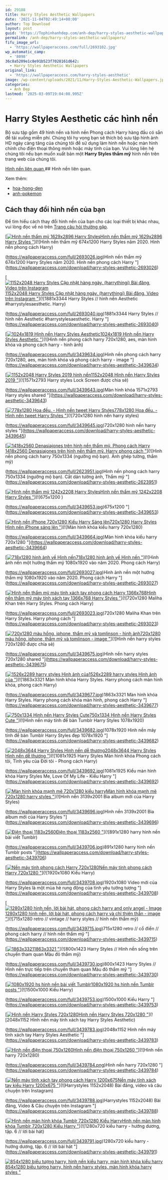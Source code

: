 ```yaml
---
id: 29188
title: Harry Styles Aesthetic Wallpapers
date: '2021-11-04T02:49:14+00:00'
author: Top Download
layout: post
guid: 'https://Tophinhanhdep.com/anh-dep/harry-styles-aesthetic-wallpapers/'
permalink: /anh-dep/harry-styles-aesthetic-wallpapers/
fifu_image_url:
  - 'https://wallpaperaccess.com/full/2693102.jpg'
wp_automatic_camp:
  - '8098'
36c8a5209e1c8e91b523f7028161d642:
  - Harry Styles Aesthetic Wallpapers
original_link:
  - 'https://wallpaperaccess.com/harry-styles-aesthetic'
image: /wp-content/uploads/2021/11/Harry-Styles-Aesthetic-Wallpapers.jpg
categories:
  - Ảnh Đẹp
lastmod: '2025-03-09T19:04:08.995Z'
---
```

# Harry Styles Aesthetic các hình nền

Bộ sưu tập gồm 49 hình nền và hình nền Phong cách Harry hàng đầu có sẵn để tải xuống miễn phí. Chúng tôi hy vọng bạn sẽ thích bộ sưu tập hình ảnh HD ngày càng tăng của chúng tôi để sử dụng làm hình nền hoặc màn hình chính cho điện thoại thông minh hoặc máy tính của bạn. Vui lòng liên hệ chúng tôi nếu bạn muốn xuất bản một **Harry Styles thẩm mỹ** hình nền trên trang web của chúng tôi.

[Hình nền liên quan ](#related) ## Hình nền liên quan.

   
 Xem thêm:

   
- [hoa-hong-den](https://tophinhanhdep.com/hoa-hong/hoa-hong-den/)
- [anh-pokemon](https://tophinhanhdep.com/anh-anime/anh-pokemon/)

## Cách thay đổi hình nền của bạn

Để tìm hiểu cách thay đổi hình nền của bạn cho các loại thiết bị khác nhau, vui lòng đọc về nó trên [Trang câu hỏi thường gặp](https://tophinhanhdep.com/faq/).

  
[[![Hình nền thẩm mỹ 1629x2896 Harry Styles](https://wallpaperaccess.com/full/2693102.jpg)Hình nền thẩm mỹ 1629x2896 Harry Styles "](https://wallpaperaccess.com/download/harry-styles-aesthetic-2693102)](![Hình nền thẩm mỹ 674x1200 Harry Styles năm 2020. Hình nền phong cách Harry)

(https://wallpaperaccess.com/full/2693026.jpg)Hình nền thẩm mỹ 674x1200 Harry Styles năm 2020. Hình nền phong cách Harry "](https://wallpaperaccess.com/download/harry-styles-aesthetic-2693026)

[[![1152x2048 Harry Styles Cập nhật hàng ngày.  (harrythingi) Bài đăng, Video trên Instagram](https://wallpaperaccess.com/full/3439630.jpg)1152x2048 Harry Styles Cập nhật hàng ngày. (harrythingi) Bài đăng, Video trên Instagram "](https://wallpaperaccess.com/download/harry-styles-aesthetic-3439630)](![1881x3344 Harry Styles // hình nền Aesthetic #harrystylesaesthetic.  Harry)

(https://wallpaperaccess.com/full/2693040.jpg)1881x3344 Harry Styles // hình nền Aesthetic #harrystylesaesthetic. Harry "](https://wallpaperaccess.com/download/harry-styles-aesthetic-2693040)

[[![1024x1819 Hình nền Harry Styles Aesthetic](https://wallpaperaccess.com/full/3439633.jpg)1024x1819 Hình nền Harry Styles Aesthetic "](https://wallpaperaccess.com/download/harry-styles-aesthetic-3439633)](![Hình nền phong cách harry 720x1280, aes, màn hình khóa và phong cách harry - hình ảnh)

(https://wallpaperaccess.com/full/3439634.jpg)Hình nền phong cách harry 720x1280, aes, màn hình khóa và phong cách harry - image "](https://wallpaperaccess.com/download/harry-styles-aesthetic-3439634)

[[![1152x2048 Harry Styles 2019 hình nền](https://wallpaperaccess.com/full/3439640.jpg)1152x2048 Hình nền Harry Styles 2019 "](https://wallpaperaccess.com/download/harry-styles-aesthetic-3439640)](![1571x2793 Harry styles Lock Screen được chia sẻ)

(https://wallpaperaccess.com/full/3439643.jpg)Màn hình khóa 1571x2793 Harry styles shared "](https://wallpaperaccess.com/download/harry-styles-aesthetic-3439643)

[[![778x1280 Hoa đều.  - Hình nền tweet Harry Styles](https://wallpaperaccess.com/full/2236950.jpg)778x1280 Hoa đều. - Hình nền tweet Harry Styles "](https://wallpaperaccess.com/download/harry-styles-aesthetic-2236950)](![720x1280 hình nền harry styles)

(https://wallpaperaccess.com/full/3439645.jpg)720x1280 hình nền harry styles "](https://wallpaperaccess.com/download/harry-styles-aesthetic-3439645)

[[![1418x2560 Denasiajones trên hình nền thẩm mỹ.  Phong cách Harry](https://wallpaperaccess.com/full/3439647.jpg)1418x2560 Denasiajones trên hình nền thẩm mỹ. Harry phong cách "](https://wallpaperaccess.com/download/harry-styles-aesthetic-3439647)](![Hình nền phong cách harry 750x1334 (ngưỡng mộ bạn).  Ảnh ghép tường, thẩm mỹ)

(https://wallpaperaccess.com/full/2623951.jpg)Hình nền phong cách harry 750x1334 (ngưỡng mộ bạn). Cắt dán tường ảnh, Thẩm mỹ "](https://wallpaperaccess.com/download/harry-styles-aesthetic-2623951)

[[![Hình nền thẩm mỹ 1242x2208 Harry Styles](https://wallpaperaccess.com/full/3439649.jpg)Hình nền thẩm mỹ 1242x2208 Harry Styles "](https://wallpaperaccess.com/download/harry-styles-aesthetic-3439649)](![675x1200 )

(https://wallpaperaccess.com/full/3439653.jpg)675x1200 "](https://wallpaperaccess.com/download/harry-styles-aesthetic-3439653)

[[![Hình nền iPhone 720x1280 Kiểu Harry Sáng lên](https://wallpaperaccess.com/full/3439660.jpg)720x1280 Harry Styles Hình nền iPhone sáng lên "](https://wallpaperaccess.com/download/harry-styles-aesthetic-3439660)](![Màn hình khóa kiểu harry 720x1280)

(https://wallpaperaccess.com/full/3439664.jpg)Màn hình khóa kiểu harry 720x1280 "](https://wallpaperaccess.com/download/harry-styles-aesthetic-3439664)

[[![718x1280 hình ảnh về Hình nền](https://wallpaperaccess.com/full/3439669.jpg)718x1280 hình ảnh về Hình nền "](https://wallpaperaccess.com/download/harry-styles-aesthetic-3439669)](![Hình ảnh nền một hướng thẩm mỹ 1080x1920 vào năm 2020. Phong cách Harry)

(https://wallpaperaccess.com/full/2693027.jpg)Hình ảnh nền một hướng thẩm mỹ 1080x1920 vào năm 2020. Phong cách Harry "](https://wallpaperaccess.com/download/harry-styles-aesthetic-2693027)

[[![Hình nền thẩm mỹ máy tính xách tay phong cách Harry 1366x768](https://wallpaperaccess.com/full/3439671.png)Hình nền thẩm mỹ máy tính xách tay 1366x768 Harry Styles "](https://wallpaperaccess.com/download/harry-styles-aesthetic-3439671)](![720x1280 Maliha Khan trên Harry Styles.  Phong cách Harry)

(https://wallpaperaccess.com/full/2693023.jpg)720x1280 Maliha Khan trên Harry Styles. Harry phong cách "](https://wallpaperaccess.com/download/harry-styles-aesthetic-2693023)

[[![720x1280 màu hồng, iphone, thẩm mỹ và tomlinson - hình ảnh](https://wallpaperaccess.com/full/3439674.jpg)720x1280 màu hồng, iphone, thẩm mỹ và tomlinson - image "](https://wallpaperaccess.com/download/harry-styles-aesthetic-3439674)](![Hình nền harry styles 720x1280 được chia sẻ)

(https://wallpaperaccess.com/full/3439675.jpg)Hình nền harry styles 720x1280 shared "](https://wallpaperaccess.com/download/harry-styles-aesthetic-3439675)

[[![1526x2289 harry styles Hình ảnh của](https://wallpaperaccess.com/full/3439676.jpg)1526x2289 harry styles Hình ảnh của "](https://wallpaperaccess.com/download/harry-styles-aesthetic-3439676)](![1863x3321 Màn hình khóa Harry Styles.  Harry phong cách màn hình khóa, phong cách Harry)

(https://wallpaperaccess.com/full/3439677.jpg)1863x3321 Màn hình khóa Harry Styles. Harry phong cách khóa màn hình, phong cách Harry "](https://wallpaperaccess.com/download/harry-styles-aesthetic-3439677)

[[![750x1334 Hình nền Harry Styles Cute](https://wallpaperaccess.com/full/3439680.jpg)750x1334 Hình nền Harry Styles Cute "](https://wallpaperaccess.com/download/harry-styles-aesthetic-3439680)](![Hình nền máy tính để bàn Tumblr Harry Styles 1078x1920)

(https://wallpaperaccess.com/full/3439682.jpg)1078x1920 Hình nền máy tính để bàn Tumblr Harry Styles đẹp 1078x1920 "](https://wallpaperaccess.com/download/harry-styles-aesthetic-3439682)

[[![2048x3644 Harry Styles Hình nền dễ thương](https://wallpaperaccess.com/full/3439683.jpg)2048x3644 Harry Styles Hình nền dễ thương "](https://wallpaperaccess.com/download/harry-styles-aesthetic-3439683)](![1081x1925 Harry Styles Màn hình khóa Phong cách tôi, Tình yêu của Đời tôi - Phong cách Harry)

(https://wallpaperaccess.com/full/3439692.jpg)1081x1925 Kiểu màn hình khóa Harry Styles Me, Love Of My Life - Kiểu Harry "](https://wallpaperaccess.com/download/harry-styles-aesthetic-3439692)

[[![Màn hình khóa mạnh mẽ 720x1280 kiểu harry](https://wallpaperaccess.com/full/3439695.jpg)Màn hình khóa mạnh mẽ 720x1280 harry styles "](https://wallpaperaccess.com/download/harry-styles-aesthetic-3439695)](![Hình nền 3139x2001 Bìa album mới của Harry Styles)

(https://wallpaperaccess.com/full/3439696.jpg)Hình nền 3139x2001 Bìa album mới của Harry Styles "](https://wallpaperaccess.com/download/harry-styles-aesthetic-3439696)

[[![Điện thoại 1183x2560](https://wallpaperaccess.com/full/3439702.jpg)Điện thoại 1183x2560 "](https://wallpaperaccess.com/download/harry-styles-aesthetic-3439702)](![891x1280 harry hình nền bài viết Tumblr)

(https://wallpaperaccess.com/full/3439706.jpg)891x1280 harry hình nền Tumblr posts "](https://wallpaperaccess.com/download/harry-styles-aesthetic-3439706)

[[![Nền máy tính phong cách Harry 720x1280](https://wallpaperaccess.com/full/3439707.jpg)Nền máy tính phong cách Harry 720x1280 "](https://wallpaperaccess.com/download/harry-styles-aesthetic-3439707)](![1920x1080 Kiểu Harry)

(https://wallpaperaccess.com/full/3439708.jpg)1920x1080 Video mới của Harry Styles là một mùa hè rung động của tình yêu tưởng tượng "](https://wallpaperaccess.com/download/harry-styles-aesthetic-3439708)

[[![1280x1280 hình nền, lời bài hát, phong cách harry and only angel - Image](https://wallpaperaccess.com/full/3439714.jpg)1280x1280 hình nền, lời bài hát, phong cách harry và chỉ thiên thần - image "](https://wallpaperaccess.com/download/harry-styles-aesthetic-3439714)](![715x1280 retro // vintage // harry styles // hình nền thẩm mỹ)

(https://wallpaperaccess.com/full/3439715.jpg)715x1280 retro // cổ điển // phong cách harry // hình nền thẩm mỹ "](https://wallpaperaccess.com/download/harry-styles-aesthetic-3439715)

[[![1863x3321 ](https://wallpaperaccess.com/full/3439717.jpg)1863x3321 "](https://wallpaperaccess.com/download/harry-styles-aesthetic-3439717)](![800x1423 Harry Styles // Hình nền sống trên chuyến tham quan Màu đỏ thẩm mỹ)

(https://wallpaperaccess.com/full/3439730.jpg)800x1423 Harry Styles // Hình nền trực tiếp trên chuyến tham quan Màu đỏ thẩm mỹ "](https://wallpaperaccess.com/download/harry-styles-aesthetic-3439730)

[[![1080x1920 hs hình nền bài viết Tumblr](https://wallpaperaccess.com/full/3439747.png)1080x1920 hs hình nền Tumblr posts "](https://wallpaperaccess.com/download/harry-styles-aesthetic-3439747)](![1500x1000 Kiểu Harry)

(https://wallpaperaccess.com/full/3439753.jpg)1500x1000 Kiểu Harry "](https://wallpaperaccess.com/download/harry-styles-aesthetic-3439753)

[[![Hình nền Harry Styles 720x1280](https://wallpaperaccess.com/full/3439779.jpg)Hình nền Harry Styles 720x1280 "](https://wallpaperaccess.com/download/harry-styles-aesthetic-3439779)](![2048x1152 Hình nền máy tính xách tay Harry Styles Aesthetic)

(https://wallpaperaccess.com/full/3439783.jpg)2048x1152 Hình nền máy tính xách tay Harry Styles Aesthetic "](https://wallpaperaccess.com/download/harry-styles-aesthetic-3439783)

[[![Hình nền điện thoại 750x1260](https://wallpaperaccess.com/full/1109260.jpg)Hình nền điện thoại 750x1260 "](https://wallpaperaccess.com/download/harry-styles-aesthetic-1109260)](![Hình nền harry 720x1280)

(https://wallpaperaccess.com/full/3439784.png)Hình nền harry 720x1280 "](https://wallpaperaccess.com/download/harry-styles-aesthetic-3439784)

[[![Nền máy tính xách tay phong cách Harry 1200x675](https://wallpaperaccess.com/full/3439785.jpg)Nền máy tính xách tay kiểu Harry 1200x675 "](https://wallpaperaccess.com/download/harry-styles-aesthetic-3439785)](![Harrystyles 1152x2048) Bài đăng, video và câu chuyện trên Instagram)

(https://wallpaperaccess.com/full/3439788.jpg)Harrystyles 1152x2048) Bài đăng, Video &amp; Câu chuyện trên Instagram "](https://wallpaperaccess.com/download/harry-styles-aesthetic-3439788)

[[![Hình nền màn hình khóa Tumblr 720x1280 Kiểu Harry](https://wallpaperaccess.com/full/1109266.jpg)Hình nền màn hình khóa Tumblr 720x1280 Kiểu Harry "](https://wallpaperaccess.com/download/harry-styles-aesthetic-1109266)](![1280x720 kiểu harry - hướng dương, tập.  6 // lời bài hát)

(https://wallpaperaccess.com/full/3439791.jpg)1280x720 kiểu harry - hướng dương, tập. 6 // lời bài hát "](https://wallpaperaccess.com/download/harry-styles-aesthetic-3439791)

[![854x1280 biểu tượng harry, hình nền kiểu harry, màn hình khóa kiểu harry](https://wallpaperaccess.com/full/1730991.jpg)854x1280 biểu tượng harry, hình nền harry styles, màn hình khóa harry styles "](https://wallpaperaccess.com/download/harry-styles-aesthetic-1730991)
